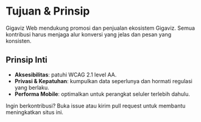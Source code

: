 # Tujuan & Prinsip

Gigaviz Web mendukung promosi dan penjualan ekosistem Gigaviz. Semua kontribusi harus menjaga alur konversi yang jelas dan pesan yang konsisten.

## Prinsip Inti
- **Aksesibilitas**: patuhi WCAG 2.1 level AA.
- **Privasi & Kepatuhan**: kumpulkan data seperlunya dan hormati regulasi yang berlaku.
- **Performa Mobile**: optimalkan untuk perangkat seluler terlebih dahulu.

Ingin berkontribusi? Buka issue atau kirim pull request untuk membantu meningkatkan situs ini.
